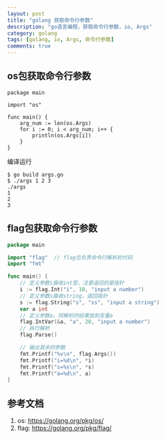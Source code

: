 ```yaml
---
layout: post
title: "golang 获取命令行参数"
description: "go语言编程，获取命令行参数，io, Args"
category: golang
tags: [golang, io, Args, 命令行参数]
comments: true
---
```


## os包获取命令行参数

```golang
package main

import "os"

func main() {
	arg_num := len(os.Args)
	for i := 0; i < arg_num; i++ {
		println(os.Args[i])
	}
}
```

编译运行

```shell
$ go build args.go
$ ./args 1 2 3
./args
1
2
3
```

## flag包获取命令行参数

```go
package main

import "flag"  // flag包负责命令行解析的代码
import "fmt"

func main() {
    // 定义参数i接收int型，注意返回的是指针
    i := flag.Int("i", 10, "input a number")
    // 定义参数s接收string，返回指针
    s := flag.String("s", "ss", "input a string")
    var a int
    // 定义参数a，将解析的结果放到变量a
    flag.IntVar(&a, "a", 20, "input a number")
    // 执行解析
    flag.Parse()

    // 输出其余的参数
    fmt.Printf("%v\n", flag.Args())
    fmt.Printf("i=%d\n", *i)
    fmt.Printf("s=%s\n", *s)
    fmt.Printf("a=%d\n", a)
}
```

## 参考文档

1. os: <https://golang.org/pkg/os/>
2. flag: <https://golang.org/pkg/flag/>
